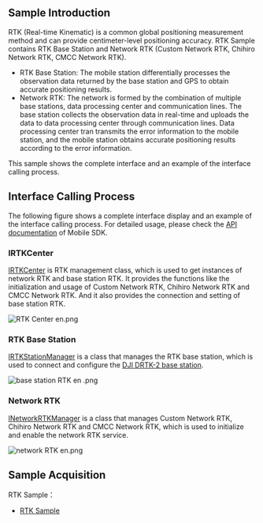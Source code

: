 ## Sample Introduction

RTK (Real-time Kinematic) is a common global positioning measurement method and can provide centimeter-level positioning accuracy. RTK Sample contains RTK Base Station and Network RTK (Custom Network RTK, Chihiro Network RTK, CMCC Network RTK).

* RTK Base Station: The mobile station differentially processes the observation data returned by the base station and GPS to obtain accurate positioning results.
* Network RTK: The network is formed by the combination of multiple base stations, data processing center and communication lines. The base station collects the observation data in real-time and uploads the data to data processing center through communication lines. Data processing center tran transmits the error information to the mobile station, and the mobile station obtains accurate positioning results according to the error information.

This sample shows the complete interface and an example of the interface calling process.


## Interface Calling Process
The following figure shows a complete interface display and an example of the interface calling process. For detailed usage, please check the [API documentation](https://developer.dji.com/api-reference-v5/android-api/Components/IRTKCenter/IRTKCenter.html) of Mobile SDK.

### IRTKCenter
[IRTKCenter](https://developer.dji.com/api-reference-v5/android-api/Components/IRTKCenter/IRTKCenter.html) is RTK management class, which is used to get instances of network RTK and base station RTK. It provides the functions like the initialization and usage of Custom Network RTK, Chihiro Network RTK and CMCC Network RTK. And it also provides the connection and setting of base station RTK. 


![RTK Center en.png](https://terra-1-g.djicdn.com/71a7d383e71a4fb8887a310eb746b47f/msdk/Documentation/V5.1/RTK%20Center%20en.png)

### RTK Base Station
[IRTKStationManager](https://developer.dji.com/api-reference-v5/android-api/Components/IRTKCenter/IRTKStationManager.html) is a class that manages the RTK base station, which is used to connect and configure the [DJI DRTK-2 base station](https://www.dji.com/d-rtk-2?site=brandsite&from=insite_search).

![base station RTK en .png](https://terra-1-g.djicdn.com/84f990b0bbd145e6a3930de0c55d3b2b/admin/doc/c0dbe38f-3bd9-4a63-853e-f284f8f083ec.png)


### Network RTK
[INetworkRTKManager](https://developer.dji.com/api-reference-v5/android-api/Components/IRTKCenter/INetworkRTKManager.html) is a class that manages Custom Network RTK, Chihiro Network RTK and CMCC Network RTK, which is used to initialize and enable the network RTK service.

![network RTK en.png](https://terra-1-g.djicdn.com/71a7d383e71a4fb8887a310eb746b47f/msdk/Documentation/V5.1/network%20RTK%20en.png)

## Sample Acquisition

RTK Sample：
* [RTK Sample](	https://github.com/dji-sdk/Mobile-SDK-Android-V5/blob/dev-sdk-main/SampleCode-V5/android-sdk-v5-sample/src/main/java/dji/sampleV5/aircraft/pages/RTKCenterFragment.kt)